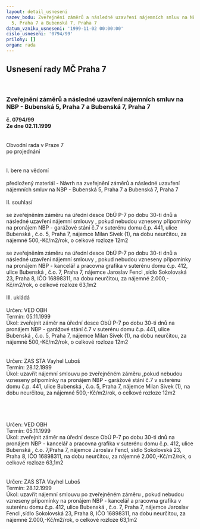 ```yaml
---
layout: detail_usneseni
nazev_bodu: Zveřejnění záměrů a následné uzavření nájemních smluv na NBP - Bubenská
  5, Praha 7 a Bubenská 7, Praha 7
datum_vzniku_usneseni: '1999-11-02 00:00:00'
cislo_usneseni: '0794/99'
prilohy: []
organ: rada
---
```

<div id="ucUsn_pList" class="usn">
	<span><h2>Usnesení rady MČ Praha 7 </h2>
<br></span><div class="standBody">
<span><h3>Zveřejnění záměrů a následné uzavření nájemních smluv na NBP - Bubenská 5, Praha 7 a Bubenská 7, Praha 7</h3></span><div class="center">
		<strong>č. 0794/99</strong><br>
	</div>
<div class="center">
		<strong>Ze dne 02.11.1999</strong><br><br>
	</div>
<br>Obvodní rada v Praze 7<br>po projednání<br><br><br>I.	bere na vědomí<br><br> předložený materiál - Návrh na zveřejnění záměrů a následné uzavření nájemních smluv na NBP - Bubenská 5, Praha 7 a Bubenská 7, Praha 7<br><br>II.	souhlasí <br><br>se zveřejněním záměru na úřední desce ObÚ P-7 po dobu 30-ti dnů a následné uzavření nájemní smlouvy , pokud nebudou vzneseny připomínky na pronájem NBP - garážové stání č.7 v suterénu domu č.p. 441, ulice Bubenská , č.o. 5, Praha 7, nájemce Milan Sivek (1), na dobu neurčitou, za nájemné 500,-Kč/m2/rok, o celkové rozloze 12m2<br><br>se zveřejněním záměru na úřední desce ObÚ P-7 po dobu 30-ti dnů a následné uzavření nájemní smlouvy , pokud nebudou vzneseny připomínky na pronájem NBP - kancelář a pracovna grafika v suterénu domu č.p. 412, ulice Bubenská , č.o. 7, Praha 7, nájemce Jaroslav Fencl ,sídlo Sokolovská 23, Praha 8, IČO 16898311, na dobu neurčitou, za nájemné 2.000,-Kč/m2/rok, o celkové rozloze 63,1m2<br><br>III.	ukládá <br><br> Určen:	     	VED OBH<br>Termín: 05.11.1999<br>Úkol:	zveřejnit záměr na úřední desce ObÚ P-7 po dobu 30-ti dnů  na pronájem NBP - garážové stání č.7 v suterénu domu č.p. 441, ulice Bubenská , č.o. 5, Praha 7, nájemce Milan Sivek (1), na dobu neurčitou, za nájemné 500,-Kč/m2/rok, o celkové rozloze 12m2<br><br> <br> Určen:	     	ZAS STA Vayhel Luboš<br>Termín: 28.12.1999<br>Úkol:	uzavřít nájemní smlouvu po zveřejněném záměru ,pokud nebudou vzneseny připomínky na pronájem NBP - garážové stání č.7 v suterénu domu č.p. 441, ulice Bubenská , č.o. 5, Praha 7, nájemce Milan Sivek (1), na dobu neurčitou, za nájemné 500,-Kč/m2/rok, o celkové rozloze 12m2<br> <br> <br><br><br> Určen:	     	VED OBH<br>Termín: 05.11.1999<br>Úkol:	zveřejnit záměr na úřední desce ObÚ P-7 po dobu 30-ti dnů  na pronájem NBP - kancelář a pracovna grafika v suterénu domu č.p. 412, ulice Bubenská , č.o. 7,Praha 7, nájemce Jaroslav Fencl, sídlo Sokolovská 23, Praha 8, IČO 16898311, na dobu neurčitou, za nájemné 2.000,-Kč/m2/rok, o celkové rozloze 63,1m2<br> <br> <br> Určen:	     	ZAS STA Vayhel Luboš<br>Termín: 28.12.1999<br>Úkol:	uzavřít nájemní smlouvu po zveřejněném záměru , pokud nebudou vzneseny připomínky na pronájem NBP - kancelář a pracovna grafika v suterénu domu č.p. 412, ulice Bubenská , č.o. 7, Praha 7, nájemce Jaroslav Fencl ,sídlo Sokolovská 23, Praha 8, IČO 16898311, na dobu neurčitou, za nájemné 2.000,-Kč/m2/rok, o celkové rozloze 63,1m2<br>
</div>
</div>